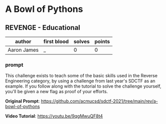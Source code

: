 # A Bowl of Pythons
## REVENGE - Educational
| author | first blood | solves | points |
| --- | --- | --- | --- |
| Aaron James | _ | 0 | 0 |
### prompt
This challenge exists to teach some of the basic skills used in the Reverse Engineering category, by using a challenge from last year's SDCTF as an example. If you follow along with the tutorial to solve the challenge yourself, you'll be given a new flag as proof of your efforts.

**Original Prompt**: https://github.com/acmucsd/sdctf-2021/tree/main/rev/a-bowl-of-pythons

**Video Tutorial**: https://youtu.be/9qgMwuQF8t4

